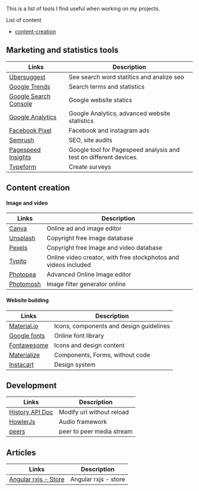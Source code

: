This is a list of tools I find useful when working on my projects. 

List of content
- [content-creation](#content-creation)



## Marketing and statistics tools


| Links | Description |
|--|--|
| [Ubersuggest](https://app.neilpatel.com/en/ubersuggest/)  | See search word statitics and analize seo  |
| [Google Trends](https://trends.google.com) | Search terms and statistics|
| [Google Search Console](https://search.google.com/search-console) | Google website statics|
| [Google Analytics](https://analytics.google.com/analytics/web/) | Google Analytics, advanced website statistics|
| [Facebook Pixel](https://www.facebook.com/business/help/952192354843755) | Facebook and instagram ads|
| [Semrush](https://www.semrush.com/) | SEO, site audits |
| [Pagespeed Insights](https://developers.google.com/speed/pagespeed/insights/) | Google tool for Pagespeed analysis and test on different devices. |
| [Typeform](https://www.typeform.com/) | Create surveys |


## Content creation
#### Image and video 
|Links| Description |
|--|--|
| [Canva](https://www.canva.com/) | Online ad and image editor |
| [Unsplash](https://unsplash.com/) | Copyright free image database |
| [Pexels](https://www.pexels.com/sv-se/) | Copyright free image and video database |
| [Typito](https://typito.com/) | Online video creator, with free stockphotos and videos included |
|[Photopea](https://www.photopea.com/) | Advanced Online Image editor |
| [Photomosh](https://photomosh.com/) | Image filter generator online |

 #### Website building

|Links| Description |
|--|--|
| [Material.io](https://material.io/) | Icons, components and design guidelines |
| [Google fonts](https://fonts.google.com/) | Online font library |
| [Fontawesome](https://fontawesome.com/) | Icons and design content |
| [Materialize](https://materializecss.com/) | Components, Forms, without code |
| [Instacart](https://instacart.github.io/Snacks/) | Design system |

## Development 

|Links| Description |
|--|--|
|[History API Doc](https://github.com/lesjames/history-api-demo)| Modify url without reload|
|[HowlerJs](https://howlerjs.com/)|Audio framework|
|[peers](https://peerjs.com/docs.html#start)|peer to peer media stream|

## Articles

| Links | Description |
|--|--|
|[Angular rxjs - Store](https://www.toptal.com/angular-js/ngrx-angular-reaction-application)|Angular rxjs - store|
